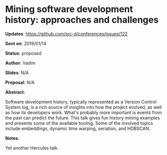 # Mining software development history: approaches and challenges

**Updates**:  https://github.com/src-d/conferences/issues/122

**Sent on**:  2019/01/14

**Status**:   proposed

**Author**:   Vadim

**Slides**:   N/A

**Proposal**: N/A

**Abstract**:

Software development history, typically represented as a Version Control System log, is a rich source of insights into how the project evolved, as well as how its developers work. What's probably more important is events from the past can predict the future. This talk gives fun history mining examples and presents some of the available tooling. Some of the involved topics include embeddings, dynamic time warping, seriation, and HDBSCAN.

**Notes**:

Yet another Hercules talk.

